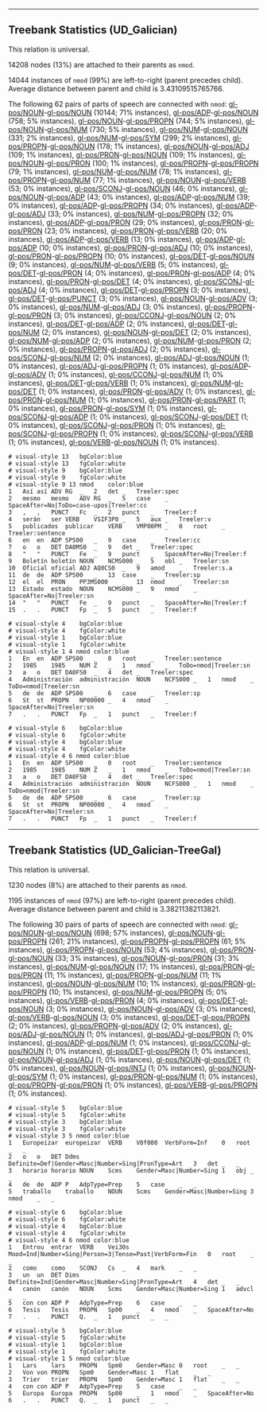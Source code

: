 

--------------------------------------------------------------------------------

## Treebank Statistics (UD_Galician)

This relation is universal.

14208 nodes (13%) are attached to their parents as `nmod`.

14044 instances of `nmod` (99%) are left-to-right (parent precedes child).
Average distance between parent and child is 3.43109515765766.

The following 62 pairs of parts of speech are connected with `nmod`: [gl-pos/NOUN]()-[gl-pos/NOUN]() (10144; 71% instances), [gl-pos/ADP]()-[gl-pos/NOUN]() (758; 5% instances), [gl-pos/NOUN]()-[gl-pos/PROPN]() (744; 5% instances), [gl-pos/NOUN]()-[gl-pos/NUM]() (730; 5% instances), [gl-pos/NUM]()-[gl-pos/NOUN]() (331; 2% instances), [gl-pos/NUM]()-[gl-pos/SYM]() (299; 2% instances), [gl-pos/PROPN]()-[gl-pos/NOUN]() (178; 1% instances), [gl-pos/NOUN]()-[gl-pos/ADJ]() (109; 1% instances), [gl-pos/PRON]()-[gl-pos/NOUN]() (109; 1% instances), [gl-pos/NOUN]()-[gl-pos/PRON]() (100; 1% instances), [gl-pos/PROPN]()-[gl-pos/PROPN]() (79; 1% instances), [gl-pos/NUM]()-[gl-pos/NUM]() (78; 1% instances), [gl-pos/PROPN]()-[gl-pos/NUM]() (77; 1% instances), [gl-pos/NOUN]()-[gl-pos/VERB]() (53; 0% instances), [gl-pos/SCONJ]()-[gl-pos/NOUN]() (46; 0% instances), [gl-pos/NOUN]()-[gl-pos/ADP]() (43; 0% instances), [gl-pos/ADP]()-[gl-pos/NUM]() (39; 0% instances), [gl-pos/ADP]()-[gl-pos/PROPN]() (34; 0% instances), [gl-pos/ADP]()-[gl-pos/ADJ]() (33; 0% instances), [gl-pos/NUM]()-[gl-pos/PROPN]() (32; 0% instances), [gl-pos/ADP]()-[gl-pos/PRON]() (29; 0% instances), [gl-pos/PRON]()-[gl-pos/PRON]() (23; 0% instances), [gl-pos/PRON]()-[gl-pos/VERB]() (20; 0% instances), [gl-pos/ADP]()-[gl-pos/VERB]() (13; 0% instances), [gl-pos/ADP]()-[gl-pos/ADP]() (10; 0% instances), [gl-pos/PRON]()-[gl-pos/ADJ]() (10; 0% instances), [gl-pos/PRON]()-[gl-pos/PROPN]() (10; 0% instances), [gl-pos/DET]()-[gl-pos/NOUN]() (9; 0% instances), [gl-pos/NUM]()-[gl-pos/VERB]() (5; 0% instances), [gl-pos/DET]()-[gl-pos/PRON]() (4; 0% instances), [gl-pos/PRON]()-[gl-pos/ADP]() (4; 0% instances), [gl-pos/PRON]()-[gl-pos/DET]() (4; 0% instances), [gl-pos/SCONJ]()-[gl-pos/ADJ]() (4; 0% instances), [gl-pos/DET]()-[gl-pos/PROPN]() (3; 0% instances), [gl-pos/DET]()-[gl-pos/PUNCT]() (3; 0% instances), [gl-pos/NOUN]()-[gl-pos/ADV]() (3; 0% instances), [gl-pos/NUM]()-[gl-pos/ADJ]() (3; 0% instances), [gl-pos/PROPN]()-[gl-pos/PRON]() (3; 0% instances), [gl-pos/CCONJ]()-[gl-pos/NOUN]() (2; 0% instances), [gl-pos/DET]()-[gl-pos/ADP]() (2; 0% instances), [gl-pos/DET]()-[gl-pos/NUM]() (2; 0% instances), [gl-pos/NOUN]()-[gl-pos/DET]() (2; 0% instances), [gl-pos/NUM]()-[gl-pos/ADP]() (2; 0% instances), [gl-pos/NUM]()-[gl-pos/PRON]() (2; 0% instances), [gl-pos/PROPN]()-[gl-pos/ADJ]() (2; 0% instances), [gl-pos/SCONJ]()-[gl-pos/NUM]() (2; 0% instances), [gl-pos/ADJ]()-[gl-pos/NOUN]() (1; 0% instances), [gl-pos/ADJ]()-[gl-pos/PROPN]() (1; 0% instances), [gl-pos/ADP]()-[gl-pos/ADV]() (1; 0% instances), [gl-pos/CCONJ]()-[gl-pos/NUM]() (1; 0% instances), [gl-pos/DET]()-[gl-pos/VERB]() (1; 0% instances), [gl-pos/NUM]()-[gl-pos/DET]() (1; 0% instances), [gl-pos/PRON]()-[gl-pos/ADV]() (1; 0% instances), [gl-pos/PRON]()-[gl-pos/NUM]() (1; 0% instances), [gl-pos/PRON]()-[gl-pos/PART]() (1; 0% instances), [gl-pos/PRON]()-[gl-pos/SYM]() (1; 0% instances), [gl-pos/SCONJ]()-[gl-pos/ADP]() (1; 0% instances), [gl-pos/SCONJ]()-[gl-pos/DET]() (1; 0% instances), [gl-pos/SCONJ]()-[gl-pos/PRON]() (1; 0% instances), [gl-pos/SCONJ]()-[gl-pos/PROPN]() (1; 0% instances), [gl-pos/SCONJ]()-[gl-pos/VERB]() (1; 0% instances), [gl-pos/VERB]()-[gl-pos/NOUN]() (1; 0% instances).


~~~ conllu
# visual-style 13	bgColor:blue
# visual-style 13	fgColor:white
# visual-style 9	bgColor:blue
# visual-style 9	fgColor:white
# visual-style 9 13 nmod	color:blue
1	Así	así	ADV	RG	_	2	det	_	Treeler:spec
2	mesmo	mesmo	ADV	RG	_	5	case	_	SpaceAfter=No|ToDo=case-upos|Treeler:cc
3	,	,	PUNCT	Fc	_	2	punct	_	Treeler:f
4	serán	ser	VERB	VSIF3P0	_	5	aux	_	Treeler:v
5	publicados	publicar	VERB	VMP00PM	_	0	root	_	Treeler:sentence
6	en	en	ADP	SPS00	_	9	case	_	Treeler:cc
7	o	o	DET	DA0MS0	_	9	det	_	Treeler:spec
8	"	"	PUNCT	Fe	_	9	punct	_	SpaceAfter=No|Treeler:f
9	Boletín	boletín	NOUN	NCMS000	_	5	obl	_	Treeler:sn
10	Oficial	oficial	ADJ	AQ0CS0	_	9	amod	_	Treeler:s.a
11	de	de	ADP	SPS00	_	13	case	_	Treeler:sp
12	el	el	PRON	PP3MS000	_	13	nmod	_	Treeler:sn
13	Estado	estado	NOUN	NCMS000	_	9	nmod	_	SpaceAfter=No|Treeler:sn
14	"	"	PUNCT	Fe	_	9	punct	_	SpaceAfter=No|Treeler:f
15	.	.	PUNCT	Fp	_	5	punct	_	Treeler:f

~~~


~~~ conllu
# visual-style 4	bgColor:blue
# visual-style 4	fgColor:white
# visual-style 1	bgColor:blue
# visual-style 1	fgColor:white
# visual-style 1 4 nmod	color:blue
1	En	en	ADP	SPS00	_	0	root	_	Treeler:sentence
2	1985	1985	NUM	Z	_	1	nmod	_	ToDo=nmod|Treeler:sn
3	a	o	DET	DA0FS0	_	4	det	_	Treeler:spec
4	Administración	administración	NOUN	NCFS000	_	1	nmod	_	ToDo=nmod|Treeler:sn
5	de	de	ADP	SPS00	_	6	case	_	Treeler:sp
6	St	st	PROPN	NP00000	_	4	nmod	_	SpaceAfter=No|Treeler:sn
7	.	.	PUNCT	Fp	_	1	punct	_	Treeler:f

~~~


~~~ conllu
# visual-style 6	bgColor:blue
# visual-style 6	fgColor:white
# visual-style 4	bgColor:blue
# visual-style 4	fgColor:white
# visual-style 4 6 nmod	color:blue
1	En	en	ADP	SPS00	_	0	root	_	Treeler:sentence
2	1985	1985	NUM	Z	_	1	nmod	_	ToDo=nmod|Treeler:sn
3	a	o	DET	DA0FS0	_	4	det	_	Treeler:spec
4	Administración	administración	NOUN	NCFS000	_	1	nmod	_	ToDo=nmod|Treeler:sn
5	de	de	ADP	SPS00	_	6	case	_	Treeler:sp
6	St	st	PROPN	NP00000	_	4	nmod	_	SpaceAfter=No|Treeler:sn
7	.	.	PUNCT	Fp	_	1	punct	_	Treeler:f

~~~




--------------------------------------------------------------------------------

## Treebank Statistics (UD_Galician-TreeGal)

This relation is universal.

1230 nodes (8%) are attached to their parents as `nmod`.

1195 instances of `nmod` (97%) are left-to-right (parent precedes child).
Average distance between parent and child is 3.38211382113821.

The following 30 pairs of parts of speech are connected with `nmod`: [gl-pos/NOUN]()-[gl-pos/NOUN]() (698; 57% instances), [gl-pos/NOUN]()-[gl-pos/PROPN]() (261; 21% instances), [gl-pos/PROPN]()-[gl-pos/PROPN]() (61; 5% instances), [gl-pos/PROPN]()-[gl-pos/NOUN]() (53; 4% instances), [gl-pos/PRON]()-[gl-pos/NOUN]() (33; 3% instances), [gl-pos/NOUN]()-[gl-pos/PRON]() (31; 3% instances), [gl-pos/NUM]()-[gl-pos/NOUN]() (17; 1% instances), [gl-pos/PRON]()-[gl-pos/PRON]() (11; 1% instances), [gl-pos/PROPN]()-[gl-pos/NUM]() (11; 1% instances), [gl-pos/NOUN]()-[gl-pos/NUM]() (10; 1% instances), [gl-pos/PRON]()-[gl-pos/PROPN]() (10; 1% instances), [gl-pos/NUM]()-[gl-pos/PROPN]() (5; 0% instances), [gl-pos/VERB]()-[gl-pos/PRON]() (4; 0% instances), [gl-pos/DET]()-[gl-pos/NOUN]() (3; 0% instances), [gl-pos/NOUN]()-[gl-pos/ADV]() (3; 0% instances), [gl-pos/VERB]()-[gl-pos/NOUN]() (3; 0% instances), [gl-pos/DET]()-[gl-pos/PROPN]() (2; 0% instances), [gl-pos/PROPN]()-[gl-pos/ADV]() (2; 0% instances), [gl-pos/ADJ]()-[gl-pos/NOUN]() (1; 0% instances), [gl-pos/ADJ]()-[gl-pos/PRON]() (1; 0% instances), [gl-pos/ADP]()-[gl-pos/NUM]() (1; 0% instances), [gl-pos/CCONJ]()-[gl-pos/NOUN]() (1; 0% instances), [gl-pos/DET]()-[gl-pos/PRON]() (1; 0% instances), [gl-pos/NOUN]()-[gl-pos/ADJ]() (1; 0% instances), [gl-pos/NOUN]()-[gl-pos/DET]() (1; 0% instances), [gl-pos/NOUN]()-[gl-pos/INTJ]() (1; 0% instances), [gl-pos/NOUN]()-[gl-pos/SYM]() (1; 0% instances), [gl-pos/PRON]()-[gl-pos/NUM]() (1; 0% instances), [gl-pos/PROPN]()-[gl-pos/PRON]() (1; 0% instances), [gl-pos/VERB]()-[gl-pos/PROPN]() (1; 0% instances).


~~~ conllu
# visual-style 5	bgColor:blue
# visual-style 5	fgColor:white
# visual-style 3	bgColor:blue
# visual-style 3	fgColor:white
# visual-style 3 5 nmod	color:blue
1	Europeizar	europeizar	VERB	V0f000	VerbForm=Inf	0	root	_	_
2	o	o	DET	Ddms	Definite=Def|Gender=Masc|Number=Sing|PronType=Art	3	det	_	_
3	horario	horario	NOUN	Scms	Gender=Masc|Number=Sing	1	obj	_	_
4	de	de	ADP	P	AdpType=Prep	5	case	_	_
5	traballo	traballo	NOUN	Scms	Gender=Masc|Number=Sing	3	nmod	_	_

~~~


~~~ conllu
# visual-style 6	bgColor:blue
# visual-style 6	fgColor:white
# visual-style 4	bgColor:blue
# visual-style 4	fgColor:white
# visual-style 4 6 nmod	color:blue
1	Entrou	entrar	VERB	Vei30s	Mood=Ind|Number=Sing|Person=3|Tense=Past|VerbForm=Fin	0	root	_	_
2	como	como	SCONJ	Cs	_	4	mark	_	_
3	un	un	DET	Dims	Definite=Ind|Gender=Masc|Number=Sing|PronType=Art	4	det	_	_
4	canón	canón	NOUN	Scms	Gender=Masc|Number=Sing	1	advcl	_	_
5	con	con	ADP	P	AdpType=Prep	6	case	_	_
6	Tesis	Tesis	PROPN	Sp00	_	4	nmod	_	SpaceAfter=No
7	.	.	PUNCT	Q.	_	1	punct	_	_

~~~


~~~ conllu
# visual-style 5	bgColor:blue
# visual-style 5	fgColor:white
# visual-style 1	bgColor:blue
# visual-style 1	fgColor:white
# visual-style 1 5 nmod	color:blue
1	Lars	lars	PROPN	Spm0	Gender=Masc	0	root	_	_
2	Von	von	PROPN	Spm0	Gender=Masc	1	flat	_	_
3	Trier	trier	PROPN	Spm0	Gender=Masc	1	flat	_	_
4	con	con	ADP	P	AdpType=Prep	5	case	_	_
5	Europa	Europa	PROPN	Sp00	_	1	nmod	_	SpaceAfter=No
6	.	.	PUNCT	Q.	_	1	punct	_	_

~~~


